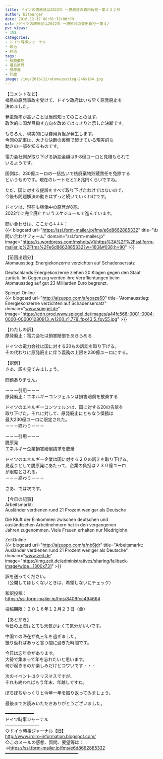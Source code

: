 ```yaml
---
title: ドイツの脱原発は2022年 －脱原発の費用負担－第４２２号
author: bitburger
date: 2016-12-17 08:01:32+00:00
url: /ドイツの脱原発は2022年-－脱原発の費用負担－第４/
pvc_views:
- 453
categories:
- ドイツ時事ジャーナル
- 政治
- 経済
tags:
- 核廃棄物
- 福島原発
- 脱原発
- 貯蔵
image: /img/2016/12/atomausstieg-246x194.jpg
---
```

【コメントなど】  
福島の原発事故を受けて、ドイツ政府はいち早く原発廃止を  
決めました。 

発電効率が高いことは当然知ってのことのはず。  
政治的に国が目指す方向を改めてはっきりと示した決断です。

もちろん、現実的には費用負担が発生します。  
今回の記事は、大きな決断の裏側で起きている現実的な  
動きの一部を知るものです。

電力会社側が取り下げる訴訟金額は6-8億ユーロと見積もられて  
いるようです。

国側は、230億ユーロの一括払いで核廃棄物貯蔵責任を免除する  
というものです。現在のレートだと2.8兆円くらいですね。

ただ、国に対する提訴をすべて取り下げたわけではないので、  
今後も問題解決の動きはずっと続いていくわけです。

ドイツは、現在も稼働中の原発が8基。  
2022年に完全廃止というスケジュールで進んでいます。 

問い合わせは、ここから↓↓↓：  
{{< blogcard url="https://ssl.form-mailer.jp/fms/e6d8662885332" title="&#12362;&#21839;&#12356;&#21512;&#12431;&#12379;&#12501;&#12457;&#12540;&#12512;" domain="ssl.form-mailer.jp" image="https://s.wordpress.com/mshots/v1/https%3A%2F%2Fssl.form-mailer.jp%2Ffms%2Fe6d8662885332?w=160&#038;h=90" >}} 

【前回出題分】  
Atomausstieg: Energiekonzerne verzichten auf Schadensersatz 

Deutschlands Energiekonzerne ziehen 20 Klagen gegen den Staat  
zurück. Im Gegenzug werden ihre Verpflichtungen beim  
Atomausstieg auf gut 23 Milliarden Euro begrenzt. 

Spiegel Online  
{{< blogcard url="http://aizuppo.com/a/eoaza60" title="Atomausstieg: Energiekonzerne verzichten auf Schadensersatz" domain="www.spiegel.de" image="https://cdn.prod.www.spiegel.de/images/a44fc568-0001-0004-0000-000001080913_w1200_r1.778_fpx43.5_fpy55.jpg" >}} 

【わたしの訳】  
原発廃止：電力会社は損害賠償をあきらめる

ドイツの電力会社は国に対する20もの訴訟を取り下げる。  
その代わりに原発廃止に伴う義務の上限を230億ユーロにする。 

【訳例】  
さあ、訳を見てみましょう。 

問題ありません。

－－－引用－－－  
原発廃止：エネルギーコンツェルンは損害賠償を放棄する  
  
ドイツのエネルギーコンツェルンは、国に対する20の告訴を  
取り下げた。それに対して、原発廃止にともなう債務は  
最大230億ユーロに限定された。  
－－－終わり－－－ 

－－－引用－－－  
脱原発  
エネルギー企業損害賠償請求を放棄  
  
ドイツのエネルギー企業は国に対する２０の訴えを取り下げる。  
見返りとして脱原発にあたって、企業の負担は２３０億ユーロ  
が限度とされる。  
－－－終わり－－－ 

さあ、では次です。 

【今日の記事】  
Arbeitsmarkt:  
Ausländer verdienen rund 21 Prozent weniger als Deutsche

Die Kluft der Einkommen zwischen deutschen und  
ausländischen Arbeitnehmern hat in den vergangenen  
Jahren zugenommen. Viele Frauen erhalten nur Niedriglohn. 

ZeitOnline  
{{< blogcard url="http://aizuppo.com/a/nb6jdr" title="Arbeitsmarkt: Ausländer verdienen rund 21 Prozent weniger als Deutsche" domain="www.zeit.de" image="https://img.zeit.de/administratives/sharing/fallback-image/wide__1300x731" >}} 

訳を送ってください。  
（公開してほしくないときは、希望しないにチェック） 

和訳投稿：  
 <https://ssl.form-mailer.jp/fms/8408fcc494664>  
  
投稿期限：２０１６年１２月２３日（金） 

【あとがき】  
今日の上海はとても天気がよくて気分がいいです。 

中国での滞在が丸三年を過ぎました。  
振り返ればあっと言う間に過ぎた時間です。 

今日は忘年会があります。  
大勢で集まって年を忘れたいと思います。  
何が起きるのか楽しみだけどコワいです・・・ 

次のイベントはクリスマスですが、  
それも終わればもう年末、年越しですね。 

ぼちぼちゆっくりと今年一年を振り返ってみましょう。 

最後までお読みいただきありがとうございました。 

━━━━━━━━━━━  
ドイツ時事ジャーナル  
───────────  
◇ドイツ時事ジャーナル【旧】  
<http://www.iroiro-information.blogspot.com/>  
◇このメールの感想、質問、要望等は：  
-><https://ssl.form-mailer.jp/fms/e6d8662885332>  
━━━━━━━━━━━━━━━━━━━━━━━━━━━━